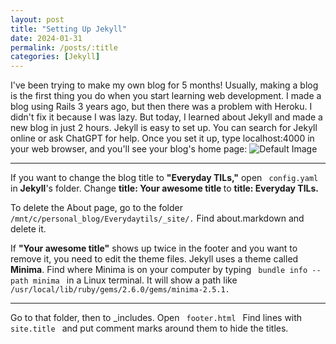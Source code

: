 ```yaml
---
layout: post
title: "Setting Up Jekyll"
date: 2024-01-31
permalink: /posts/:title
categories: [Jekyll]
---
```

I've been trying to make my own blog for 5 months! Usually, making a blog is the first thing you do when you start learning web development. I made a blog using Rails 3 years ago, but then there was a problem with Heroku. I didn't fix it because I was lazy. But today, I learned about Jekyll and made a new blog in just 2 hours. Jekyll is easy to set up. You can search for Jekyll online or ask ChatGPT for help. Once you set it up, type localhost:4000 in your web browser, and you'll see your blog's home page:
![Default Image](https://kinsta.com/wp-content/uploads/2023/03/minima-jekyll-theme.jpg)
****
If you want to change the blog title to <b>"Everyday TILs,"</b> open <code> config.yaml </code> in **Jekyll**'s folder. Change <b> title: Your **awesome** title </b> to <b>title: Everyday TILs.</b>

To delete the About page, go to the folder <code>/mnt/c/personal_blog/Everydaytils/_site/.</code> Find about.markdown and delete it.

If <b>"Your awesome title"</b> shows up twice in the footer and you want to remove it, you need to edit the theme files. Jekyll uses a theme called <b>Minima</b>. Find where Minima is on your computer by typing <code> bundle info --path minima </code> in a Linux terminal. It will show a path like <code> /usr/local/lib/ruby/gems/2.6.0/gems/minima-2.5.1.</code>
****
Go to that folder, then to _includes. Open <code> footer.html </code> Find lines with <code> site.title </code> and put comment marks <!-- --> around them to hide the titles.